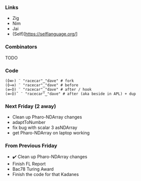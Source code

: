 ### Links

* Zig
* Nim
* Jai
* (Self)[https://selflanguage.org/]


### Combinators

TODO

### Code

```bqn
(⌽≡⊢) ¨ "racecar"‿"dave" # fork
(⌽⊸≡) ¨ "racecar"‿"dave" # before
(≡⟜⌽) ¨ "racecar"‿"dave" # after / hook
(≡⟜⌽)˜ ¨ "racecar"‿"dave" # after (aka beside in APL) + dup
```

### Next Friday (2 away)

* Clean up Pharo-NDArray changes
* adaptToNumber
* fix bug with scalar 3 asNDArray
* get Pharo-NDArray on laptop working

### From Previous Friday

* ✔️ Clean up Pharo-NDArray changes
* Finish FL Report
* Bac78 Turing Award 
* Finish the code for that Kadanes
